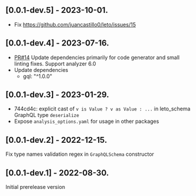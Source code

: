 ## [0.0.1-dev.5] - 2023-10-01.

- Fix https://github.com/juancastillo0/leto/issues/15

## [0.0.1-dev.4] - 2023-07-16.

- [PR#14](https://github.com/juancastillo0/leto/pull/14) Update dependencies primarily for code generator and small linting fixes. Support analyzer 6.0
- Update dependencies
  - gql: "^1.0.0"

## [0.0.1-dev.3] - 2023-01-29.

- 744cd4c: explicit cast of `v is Value ? v as Value : ...` in leto_schema GraphQL type `deserialize`
- Expose `analysis_options.yaml` for usage in other packages

## [0.0.1-dev.2] - 2022-12-15.

Fix type names validation regex in `GraphQLSchema` constructor

## [0.0.1-dev.1] - 2022-08-30.

Initial prerelease version